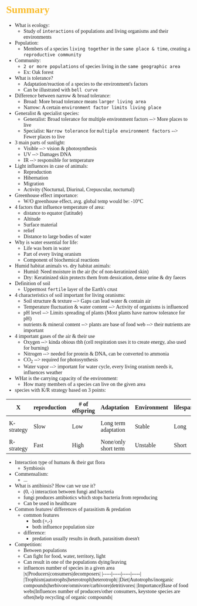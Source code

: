 <span style="font-family:'cascadia code'">

# <span style="color:#fabd2f">Summary

- What is ecology:
  - Study of `interactions` of populations and living organisms and their environments
- Population:
  - Members of a species `living together` in the `same place & time`, creating a `reproductive community`
- Community:
  - `2 or more populations` of species living in the `same geographic area`
  - Ex: Oak forest
- What is tolerance?
  - Adaptation/reaction of a species to the environment's factors
  - Can be illustrated with `bell curve`
- Difference between narrow & broad tolerance:
  - Broad: More broad tolerance means `larger living area`
  - Narrow: A certain `environment factor limits living place`
- Generalist & specialist species:
  - Generalist: Broad tolerance for multiple environment factors --> More places to live
  - Specialist: `Narrow tolerance` for `multiple environment factors` --> Fewer places to live
- 3 main parts of sunlight:
  - Visible --> vision & photosynthesis
  - UV --> Damages DNA
  - IR --> responsible for temperature
- Light influences in case of animals:
  - Reproduction
  - Hibernation
  - Migration
  - Activity (Nocturnal, Diurinal, Crepuscular, nocturnal)
- Greenhouse effect importance:
  - W/O greenhouse effect, avg. global temp would be: -10°C
- 4 factors that influence temperature of area:
  - distance to equator (latitude)
  - Altitude
  - Surface material
  - relief
  - Distance to large bodies of water
- Why is water essential for life:
  - Life was born in water
  - Part of every living oranism
  - Component of biochemical reactions
- Humid habitat animals vs. dry habitat animals:
  - Humid: Need moisture in the air (bc of non-keratinized skin)
  - Dry: Keratinized skin protects them from dessication, dense urine & dry faeces
- Definition of soil
  - Uppermost `fertile` layer of the Earth's crust
- 4 characteristics of soil important for living oranisms:
  - Soil structure & texture --> Gaps can lead water & contain air
  - Temperature fluctuation & water content --> Activity of organisms is influenced
  - pH level -->  Limits spreading of plants (Most plants have narrow tolerance for pH)
  - nutrients & mineral content --> plants are base of food web --> their nutrients are important
- 4 important gases of the air & their use
  - Oxygen --> kinda obious tbh (cell respiration uses it to create energy, also used for burning)
  - Nitrogen --> needed for protein & DNA, can be converted to ammonia
  - CO<sub>2</sub> --> required for photosynthesis
  - Water vapor --> important for water cycle, every living oranism needs it, influences weather
- WHat is the carrying capacity of the environment:
  - How many members of a species can live on the given area
- species with K/R strategy based on 3 points:

|X|reproduction|# of offspring|Adaptation|Environment|lifespan|examples|
|-----|-----|-----|-----|-----|-----|-----|
|K-strategy|Slow|Low|Long term adaptation|Stable|Long|Humans, large mammals|
|R-strategy|Fast|High|None/only short term|Unstable|Short|rodents, insects|
- Interaction type of humans & their gut flora
  - Symbiosis
- Commensalism:
  - ...
- What is antibiosis? How can we use it?
  - (0, -) interaction between fungi and bacteria
  - fungi produces antibiotics which stops bacteria from reproducing
  - Can be used in healthcare
- Common features/ differences of parasitism & predation
  - common features
    - both (+,-)
    - both influence population size
  - difference:
    - predation usually results in death, parasitism doesn't
- Competition:
  - Between populations
  - Can fight for food, water, territory, light
  - Can result in one of the populations dying/leaving
  - influences number of species in a given area
|x|Producers|consumers|decomposers|
|-----|-----|-----|-----|
|Trophism|autotrophs|heterotroph|heterotroph|
|Diet|Autotrophs/inorganic compounds|herbivore/omnivore/carbivore|detritivores|
|Importance|Base of food webs|Influences number of producers/other consumers, keystone species are often|help recycling of organic compounds|
</span>